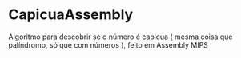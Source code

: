 # CapicuaAssembly
Algoritmo para descobrir se o número é capicua ( mesma coisa que palíndromo, só que com números ), feito em Assembly MIPS
